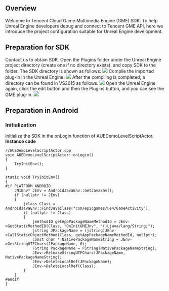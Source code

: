 ## Overview
Welcome to Tencent Cloud Game Multimedia Engine (GME) SDK. To help Unreal Engine developers debug and connect to Tencent GME API, here we introduce the project configuration suitable for Unreal Engine development.

## Preparation for SDK
Contact us to obtain SDK.
Open the Plugins folder under the Unreal Engine project directory (create one if no directory exists), and copy SDK to the folder. The SDK directory is shown as follows:
![](https://main.qcloudimg.com/raw/751894ab16c5262b7a99370cc7efd52c.png)
Compile the imported plug-in in the Unreal Engine.
![](https://main.qcloudimg.com/raw/d7c23f8c850c814f1758eabc7f8ba686.png)
After the compiling is completed, a directory can be found in VS2015 as follows.
![](https://main.qcloudimg.com/raw/3005bc887e0179bdc45719b07a61f778.png)
Open the Unreal Engine again, click the edit button and then the Plugins button, and you can see the GME plug-in.
![](https://main.qcloudimg.com/raw/b14824ae09efbf014af246866b79dc48.png)
## Preparation in Android

### Initialization
Initialize the SDK in the onLogin function of AUEDemoLevelScriptActor.
**Instance code**
```
//AUEDemoLevelScriptActor.cpp
void AUEDemoLevelScriptActor::onLogin()
{
    TryInitEnv();
}

static void TryInitEnv()
{
#if PLATFORM_ANDROID
    JNIEnv* JEnv = AndroidJavaEnv::GetJavaEnv();
    if (nullptr != JEnv)
    {
        jclass Class = AndroidJavaEnv::FindJavaClass("com/epicgames/ue4/GameActivity");
        if (nullptr != Class)
        {
            jmethodID getAppPackageNameMethodId = JEnv->GetStaticMethodID(Class, "OnInitGMEJnv", "()Ljava/lang/String;");
            jstring JPackageName = (jstring)JEnv->CallStaticObjectMethod(Class, getAppPackageNameMethodId, nullptr);
            const char * NativePackageNameString = JEnv->GetStringUTFChars(JPackageName, 0);
            FString PackageName = FString(NativePackageNameString);
            JEnv->ReleaseStringUTFChars(JPackageName, NativePackageNameString);
            JEnv->DeleteLocalRef(JPackageName);
            JEnv->DeleteLocalRef(Class);
        }
    }
#endif
}
```
